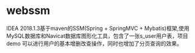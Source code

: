# webssm
IDEA 2018.1.3基于maven的SSM(Spring + SpringMVC + Mybatis)框架,使用MySQL数据库和Navicat数据库图形化工具，包含了一张s_user用户表，项目demo
可以进行用户的基本增删改查操作，同时也增加了分页查询的效果。
